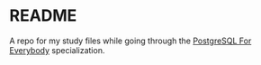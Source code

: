 # README

A repo for my study files while going through the [PostgreSQL For Everybody](https://www.coursera.org/specializations/postgresql-for-everybody) specialization.
